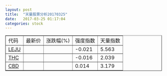 ```yaml
---
layout: post
title:  "天量股票分析20170325"
date:   2017-03-25 01:17:04
categories: stock
---
```

<script type="text/javascript">
var stockList = []
stockList.push('gb_leju');
stockList.push('gb_thc');
stockList.push('gb_cbd');
</script>

<table border="1">
 <tr>
  <td>代码</td>
  <td>最新价</td>
  <td>涨跌幅(%)</td>
 <td>强度指数</td>
 <td>天量指数</td>
</tr>
  <tr id="leju"><td><a href="http://stock.finance.sina.com.cn/usstock/quotes/LEJU.html" target="_blank">LEJU</a></td><td></td><td></td><td>-0.021</td><td>5.563</td></tr>
  <tr id="thc"><td><a href="http://stock.finance.sina.com.cn/usstock/quotes/THC.html" target="_blank">THC</a></td><td></td><td></td><td>-0.016</td><td>2.039</td></tr>
  <tr id="cbd"><td><a href="http://stock.finance.sina.com.cn/usstock/quotes/CBD.html" target="_blank">CBD</a></td><td></td><td></td><td>0.014</td><td>3.179</td></tr>
</table>
